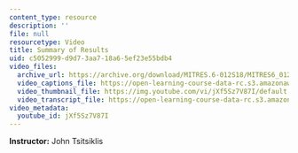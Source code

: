 ```yaml
---
content_type: resource
description: ''
file: null
resourcetype: Video
title: Summary of Results
uid: c5052999-d9d7-3aa7-18a6-5ef23e55bdb4
video_files:
  archive_url: https://archive.org/download/MITRES.6-012S18/MITRES6_012S18_L22-09_300k.mp4
  video_captions_file: https://open-learning-course-data-rc.s3.amazonaws.com/res-6-012-introduction-to-probability-spring-2018/304f29c18c1f556f80dd2620007efdae_jXf5Sz7V87I.vtt
  video_thumbnail_file: https://img.youtube.com/vi/jXf5Sz7V87I/default.jpg
  video_transcript_file: https://open-learning-course-data-rc.s3.amazonaws.com/res-6-012-introduction-to-probability-spring-2018/aee9b6bba0939e63dfeaaff5455ccf2d_jXf5Sz7V87I.pdf
video_metadata:
  youtube_id: jXf5Sz7V87I
---
```


**Instructor:** John Tsitsiklis